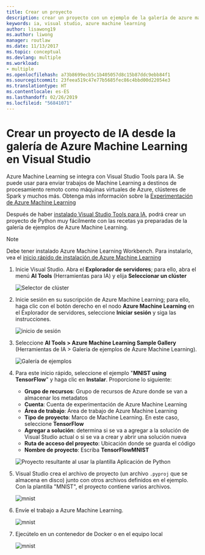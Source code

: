 ```yaml
---
title: Crear un proyecto
description: crear un proyecto con un ejemplo de la galería de azure machine learning
keywords: ia, visual studio, azure machine learning
author: lisawong19
ms.author: liwong
manager: routlaw
ms.date: 11/13/2017
ms.topic: conceptual
ms.devlang: multiple
ms.workload:
- multiple
ms.openlocfilehash: a73b8699ecb5c1b405057d8c15b87ddc9ebb84f1
ms.sourcegitcommit: 23feea519c47e77b5685fec86c4bbd00d22054e3
ms.translationtype: HT
ms.contentlocale: es-ES
ms.lasthandoff: 02/26/2019
ms.locfileid: "56841071"
---
```

# <a name="create-an-ai-project-from-the-azure-machine-learning-gallery-in-visual-studio"></a>Crear un proyecto de IA desde la galería de Azure Machine Learning en Visual Studio

Azure Machine Learning se integra con Visual Studio Tools para IA. Se puede usar para enviar trabajos de Machine Learning a destinos de procesamiento remoto como máquinas virtuales de Azure, clústeres de Spark y muchos más. Obtenga más información sobre la [Experimentación de Azure Machine Learning](https://docs.microsoft.com/azure/machine-learning/preview/experimentation-service-configuration)

Después de haber [instalado Visual Studio Tools para IA](installation.md), podrá crear un proyecto de Python muy fácilmente con las recetas ya preparadas de la galería de ejemplos de Azure Machine Learning.

> [!NOTE]
> Debe tener instalado Azure Machine Learning Workbench. Para instalarlo, vea el [inicio rápido de instalación de Azure Machine Learning](https://docs.microsoft.com/azure/machine-learning/preview/quickstart-installation)

1. Inicie Visual Studio. Abra el **Explorador de servidores**; para ello, abra el menú **AI Tools** (Herramientas para IA) y elija **Seleccionar un clúster**

    ![Selector de clúster](media/create-project-gallery/select-cluster.png)

2. Inicie sesión en su suscripción de Azure Machine Learning; para ello, haga clic con el botón derecho en el nodo **Azure Machine Learning** en el Explorador de servidores, seleccione **Iniciar sesión** y siga las instrucciones.

    ![inicio de sesión](media/create-project-gallery/azureml-login.png)

3. Seleccione **AI Tools > Azure Machine Learning Sample Gallery** (Herramientas de IA > Galería de ejemplos de Azure Machine Learning).

    ![Galería de ejemplos](media/create-project-gallery/gallery.png)

4. Para este inicio rápido, seleccione el ejemplo "**MNIST using TensorFlow**" y haga clic en **Instalar**. Proporcione lo siguiente:

   - **Grupo de recursos**: Grupo de recursos de Azure donde se van a almacenar los metadatos
   - **Cuenta**: Cuenta de experimentación de Azure Machine Learning
   - **Área de trabajo**: Área de trabajo de Azure Machine Learning
   - **Tipo de proyecto**: Marco de Machine Learning. En este caso, seleccione **TensorFlow**
   - **Agregar a solución**: determina si se va a agregar a la solución de Visual Studio actual o si se va a crear y abrir una solución nueva
   - **Ruta de acceso del proyecto**: Ubicación donde se guarda el código
   - **Nombre de proyecto**: Escriba **TensorFlowMNIST**

   ![Proyecto resultante al usar la plantilla Aplicación de Python](media/create-project-gallery/new-AzureSampleProject.png)

5. Visual Studio crea el archivo de proyecto (un archivo `.pyproj` que se almacena en disco) junto con otros archivos definidos en el ejemplo. Con la plantilla "MNIST", el proyecto contiene varios archivos.

    ![mnist](media/create-project-gallery/azml-mnist.png)

6. Envíe el trabajo a Azure Machine Learning.

    ![mnist](media/create-project-gallery/submit-azml.png)

7. Ejecútelo en un contenedor de Docker o en el equipo local

    ![mnist](media/create-project-gallery/azml-local.png)